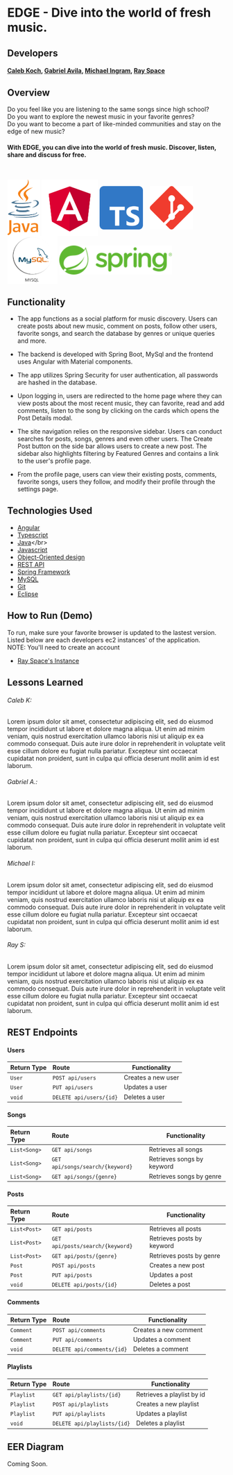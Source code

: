 # EDGE - Dive into the world of fresh music.

## Developers
#### [Caleb Koch](https://github.com/CKoch92), [Gabriel Avila](https://github.com/Cebrail1053), [Michael Ingram](https://github.com/mjingram), [Ray Space](https://github.com/ryspc)

## Overview
 Do you feel like you are listening to the same songs since high school?<br>
 Do you want to explore the newest music in your favorite genres?<br>
 Do you want to become a part of like-minded communities and stay on the edge of new music?
#### With EDGE, you can dive into the world of fresh music. Discover, listen, share and discuss for free.<br>
<br>
<p float="left">
<img src="media/java-logo.png" alt = "java" width="75" height="130"   align="center"/>
<img src="media/angular.png" alt = "Angular" width="130"  align="center"/>
<img src="media/typescript.png" alt = "typesript" width="100" align="center"/>&nbsp;&nbsp;&nbsp;
<img src="media/git-logo.png" alt ="git" width="100" align="center"/>
<img src="media/mySQL-logo.png" alt = "MySQL"  height="110"  align="center"/>
<img src="media/spring-logo.png" alt = "Spring Boot" width="260"  align="center"/>
<!--   <img src="media/eclipse-logo.png" alt = "eclipse" width="150" align="center"/> -->

</p>

## Functionality
- The app functions as a social platform for music discovery. Users can create posts about new music, comment on posts, follow other users, favorite songs, and search the database by genres or unique queries and more.

- The backend is developed with Spring Boot, MySql and the frontend uses Angular with Material components. 

- The app utilizes Spring Security for user authentication, all passwords are hashed in the database. 

- Upon logging in, users are redirected to the home page where they can view posts about the most recent music, they can favorite, read and add comments, listen to the song by clicking on the cards which opens the Post Details modal. 

- The site navigation relies on the responsive sidebar. Users can conduct searches for posts, songs, genres and even other users. The Create Post button on the side bar allows users to create a new post. The sidebar also highlights filtering by Featured Genres and contains a link to the user's profile page. 

- From the profile page, users can view their existing posts, comments, favorite songs, users they follow, and modify their profile through the settings page.

## Technologies Used
* [Angular](https://angular.io/)</br>
* [Typescript](https://www.typescriptlang.org/)</br>
* [Java](https://en.wikipedia.org/wiki/Java_)</br>
* [Javascript](https://www.javascript.com/)</br>
* [Object-Oriented design](https://stackabuse.com/object-oriented-design-principles-in-java)</br>
* [REST API](https://en.wikipedia.org/wiki/Representational_state_transfer)<br>
* [Spring Framework](https://en.wikipedia.org/wiki/Spring_Framework#Spring_Boot)<br>
* [MySQL](https://www.mysql.com/)</br>
* [Git](https://git-scm.com/)</br>
* [Eclipse](https://www.eclipse.org/ide/)</br>

## How to Run (Demo)
To run, make sure your favorite browser is updated to the lastest version. Listed below are each developers ec2 instances' of the application.<br>
NOTE: You'll need to create an account
* [Ray Space's Instance](http://52.8.239.60:8080/RainbowBeat/)

## Lessons Learned
###### Caleb K:
Lorem ipsum dolor sit amet, consectetur adipiscing elit, sed do eiusmod tempor incididunt ut labore et dolore magna aliqua. Ut enim ad minim veniam, quis nostrud exercitation ullamco laboris nisi ut aliquip ex ea commodo consequat. Duis aute irure dolor in reprehenderit in voluptate velit esse cillum dolore eu fugiat nulla pariatur. Excepteur sint occaecat cupidatat non proident, sunt in culpa qui officia deserunt mollit anim id est laborum.
###### Gabriel A.:
Lorem ipsum dolor sit amet, consectetur adipiscing elit, sed do eiusmod tempor incididunt ut labore et dolore magna aliqua. Ut enim ad minim veniam, quis nostrud exercitation ullamco laboris nisi ut aliquip ex ea commodo consequat. Duis aute irure dolor in reprehenderit in voluptate velit esse cillum dolore eu fugiat nulla pariatur. Excepteur sint occaecat cupidatat non proident, sunt in culpa qui officia deserunt mollit anim id est laborum.
###### Michael I:
Lorem ipsum dolor sit amet, consectetur adipiscing elit, sed do eiusmod tempor incididunt ut labore et dolore magna aliqua. Ut enim ad minim veniam, quis nostrud exercitation ullamco laboris nisi ut aliquip ex ea commodo consequat. Duis aute irure dolor in reprehenderit in voluptate velit esse cillum dolore eu fugiat nulla pariatur. Excepteur sint occaecat cupidatat non proident, sunt in culpa qui officia deserunt mollit anim id est laborum.
###### Ray S:
Lorem ipsum dolor sit amet, consectetur adipiscing elit, sed do eiusmod tempor incididunt ut labore et dolore magna aliqua. Ut enim ad minim veniam, quis nostrud exercitation ullamco laboris nisi ut aliquip ex ea commodo consequat. Duis aute irure dolor in reprehenderit in voluptate velit esse cillum dolore eu fugiat nulla pariatur. Excepteur sint occaecat cupidatat non proident, sunt in culpa qui officia deserunt mollit anim id est laborum.

## REST Endpoints

#### Users
| Return Type    | Route                           | Functionality              |
|:---------------|:--------------------------------|----------------------------|
|`User`          | `POST api/users`                | Creates a new user         |
|`User`          | `PUT api/users`                 | Updates a user             |
|`void`          | `DELETE api/users/{id}`         | Deletes a user             |

#### Songs
| Return Type    | Route                           | Functionality              |
|:---------------|:--------------------------------|----------------------------|
|`List<Song>`    | `GET api/songs`                 | Retrieves all songs        |
|`List<Song>`    | `GET api/songs/search/{keyword}`| Retrieves songs by keyword |
|`List<Song>`    | `GET api/songs/{genre}`         | Retrieves songs by genre   |

#### Posts
| Return Type    | Route                           | Functionality              |
|:---------------|:--------------------------------|----------------------------|
|`List<Post>`    | `GET api/posts`                 | Retrieves all posts        |
|`List<Post>`    | `GET api/posts/search/{keyword}`| Retrieves posts by keyword |
|`List<Post>`    | `GET api/posts/{genre}`         | Retrieves posts by genre   |
|`Post`          | `POST api/posts`                | Creates a new post         |
|`Post`          | `PUT api/posts`                 | Updates a post             |
|`void`          | `DELETE api/posts/{id}`         | Deletes a post             |

#### Comments
| Return Type    | Route                           | Functionality              |
|:---------------|:--------------------------------|----------------------------|
|`Comment`       | `POST api/comments`             | Creates a new comment      |
|`Comment`       | `PUT api/comments`              | Updates a comment          |
|`void`          | `DELETE api/comments/{id}`      | Deletes a comment          |

#### Playlists
| Return Type    | Route                           | Functionality              |
|:---------------|:--------------------------------|----------------------------|
|`Playlist`      | `GET api/playlists/{id}`        | Retrieves  a playlist by id|
|`Playlist`      | `POST api/playlists`            | Creates a new playlist     |
|`Playlist`      | `PUT api/playlists`             | Updates a playlist         |
|`void`          | `DELETE api/playlists/{id}`     | Deletes a playlist         |

## EER Diagram
<!-- <img src="DB/housereportdbSchema.png" alt="DB Schema"/> -->
Coming Soon.
